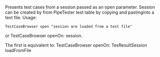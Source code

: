 Presents test cases from a session passed as an open parameter.
Session can be created by from PipeTester test table by copying and pastinginto a text file.
Usage:

	TestCaseBrowser open "session are loaded from a text file"
or 
	TestCaseBrowser openOn: session.

The first is equivalent to:
	TestCaseBrowser openOn: TesResultSession loadFromFile

